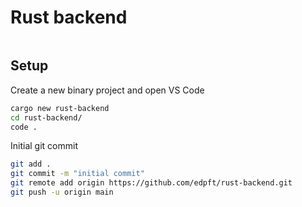 # Rust backend

```sh

```

## Setup

Create a new binary project and open VS Code

```sh
cargo new rust-backend
cd rust-backend/
code .
```

Initial git commit

```sh
git add .
git commit -m "initial commit"
git remote add origin https://github.com/edpft/rust-backend.git
git push -u origin main 
```
